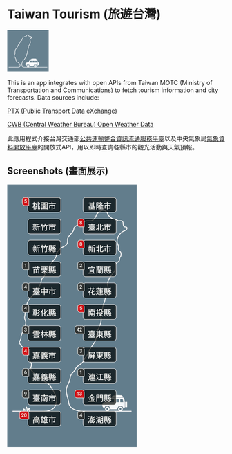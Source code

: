 # Taiwan Tourism (旅遊台灣)

![icon](./android/app/src/main/res/mipmap-xhdpi/ic_launcher.png)

This is an app integrates with open APIs from Taiwan MOTC (Ministry of Transportation and Communications) to fetch tourism information and city forecasts. Data sources include:

 [PTX (Public Transport Data eXchange)](https://ptx.transportdata.tw/PTX/About/EnPlatform)

 [CWB (Central Weather Bureau) Open Weather Data](https://opendata.cwb.gov.tw)

此應用程式介接台灣交通部[公共運輸整合資訊流通服務平臺](https://ptx.transportdata.tw/PTX)以及中央氣象局[氣象資料開放平臺](https://opendata.cwb.gov.tw)的開放式API，用以即時查詢各縣市的觀光活動與天氣預報。

## Screenshots (畫面展示)
![screenshots](./screenshots.gif)